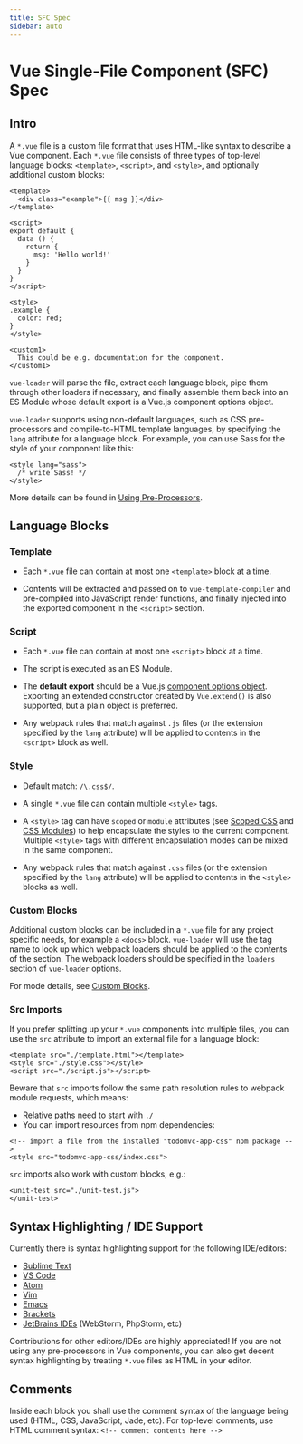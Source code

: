 ```yaml
---
title: SFC Spec
sidebar: auto
---
```


# Vue Single-File Component (SFC) Spec

## Intro

A `*.vue` file is a custom file format that uses HTML-like syntax to describe a Vue component. Each `*.vue` file consists of three types of top-level language blocks: `<template>`, `<script>`, and `<style>`, and optionally additional custom blocks:

``` vue
<template>
  <div class="example">{{ msg }}</div>
</template>

<script>
export default {
  data () {
    return {
      msg: 'Hello world!'
    }
  }
}
</script>

<style>
.example {
  color: red;
}
</style>

<custom1>
  This could be e.g. documentation for the component.
</custom1>
```

`vue-loader` will parse the file, extract each language block, pipe them through other loaders if necessary, and finally assemble them back into an ES Module whose default export is a Vue.js component options object.

`vue-loader` supports using non-default languages, such as CSS pre-processors and compile-to-HTML template languages, by specifying the `lang` attribute for a language block. For example, you can use Sass for the style of your component like this:

``` vue
<style lang="sass">
  /* write Sass! */
</style>
```

More details can be found in [Using Pre-Processors](./pre-processors.md).

## Language Blocks

### Template

- Each `*.vue` file can contain at most one `<template>` block at a time.

- Contents will be extracted and passed on to `vue-template-compiler` and pre-compiled into JavaScript render functions, and finally injected into the exported component in the `<script>` section.

### Script

- Each `*.vue` file can contain at most one `<script>` block at a time.

- The script is executed as an ES Module.

- The **default export** should be a Vue.js [component options object](https://vuejs.org/v2/api/#Options-Data). Exporting an extended constructor created by `Vue.extend()` is also supported, but a plain object is preferred.

- Any webpack rules that match against `.js` files (or the extension specified by the `lang` attribute) will be applied to contents in the `<script>` block as well.

### Style

- Default match: `/\.css$/`.

- A single `*.vue` file can contain multiple `<style>` tags.

- A `<style>` tag can have `scoped` or `module` attributes (see [Scoped CSS](./scoped-css.md) and [CSS Modules](./css-modules.md)) to help encapsulate the styles to the current component. Multiple `<style>` tags with different encapsulation modes can be mixed in the same component.

- Any webpack rules that match against `.css` files (or the extension specified by the `lang` attribute) will be applied to contents in the `<style>` blocks as well.

### Custom Blocks

Additional custom blocks can be included in a `*.vue` file for any project specific needs, for example a `<docs>` block. `vue-loader` will use the tag name to look up which webpack loaders should be applied to the contents of the section. The webpack loaders should be specified in the `loaders` section of `vue-loader` options.

For mode details, see [Custom Blocks](./custom-blocks.md).

### Src Imports

If you prefer splitting up your `*.vue` components into multiple files, you can use the `src` attribute to import an external file for a language block:

``` vue
<template src="./template.html"></template>
<style src="./style.css"></style>
<script src="./script.js"></script>
```

Beware that `src` imports follow the same path resolution rules to webpack module requests, which means:

- Relative paths need to start with `./`
- You can import resources from npm dependencies:

``` vue
<!-- import a file from the installed "todomvc-app-css" npm package -->
<style src="todomvc-app-css/index.css">
```

`src` imports also work with custom blocks, e.g.:

``` vue
<unit-test src="./unit-test.js">
</unit-test>
```

## Syntax Highlighting / IDE Support

Currently there is syntax highlighting support for the following IDE/editors:

- [Sublime Text](https://github.com/vuejs/vue-syntax-highlight)
- [VS Code](https://marketplace.visualstudio.com/items?itemName=octref.vetur)
- [Atom](https://atom.io/packages/language-vue)
- [Vim](https://github.com/posva/vim-vue)
- [Emacs](https://github.com/AdamNiederer/vue-mode)
- [Brackets](https://github.com/pandao/brackets-vue)
- [JetBrains IDEs](https://plugins.jetbrains.com/plugin/8057) (WebStorm, PhpStorm, etc)

Contributions for other editors/IDEs are highly appreciated! If you are not using any pre-processors in Vue components, you can also get decent syntax highlighting by treating `*.vue` files as HTML in your editor.

## Comments

Inside each block you shall use the comment syntax of the language being used (HTML, CSS, JavaScript, Jade, etc). For top-level comments, use HTML comment syntax: `<!-- comment contents here -->`

